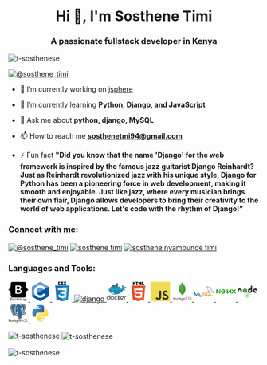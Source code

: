 <h1 align="center">Hi 👋, I'm Sosthene Timi</h1>
<h3 align="center">A passionate fullstack developer in Kenya</h3>

<p align="left"> <img src="https://komarev.com/ghpvc/?username=t-sosthenese&label=Profile%20views&color=0e75b6&style=flat" alt="t-sosthenese" /> </p>

<p align="left"> <a href="https://twitter.com/@sosthene_timi" target="blank"><img src="https://img.shields.io/twitter/follow/@sosthene_timi?logo=twitter&style=for-the-badge" alt="@sosthene_timi" /></a> </p>

- 🔭 I’m currently working on [jsphere](https://github.com/T-sosthenese/jsphere)

- 🌱 I’m currently learning **Python, Django, and JavaScript**

- 💬 Ask me about **python, django, MySQL**

- 📫 How to reach me **sosthenetmi94@gmail.com**

- ⚡ Fun fact **"Did you know that the name 'Django' for the web framework is inspired by the famous jazz guitarist Django Reinhardt? Just as Reinhardt revolutionized jazz with his unique style, Django for Python has been a pioneering force in web development, making it smooth and enjoyable. Just like jazz, where every musician brings their own flair, Django allows developers to bring their creativity to the world of web applications. Let's code with the rhythm of Django!"**

<h3 align="left">Connect with me:</h3>
<p align="left">
<a href="https://twitter.com/@sosthene_timi" target="blank"><img align="center" src="https://raw.githubusercontent.com/rahuldkjain/github-profile-readme-generator/master/src/images/icons/Social/twitter.svg" alt="@sosthene_timi" height="30" width="40" /></a>
<a href="https://linkedin.com/in/sosthene timi" target="blank"><img align="center" src="https://raw.githubusercontent.com/rahuldkjain/github-profile-readme-generator/master/src/images/icons/Social/linked-in-alt.svg" alt="sosthene timi" height="30" width="40" /></a>
<a href="https://fb.com/sosthene nyambunde timi" target="blank"><img align="center" src="https://raw.githubusercontent.com/rahuldkjain/github-profile-readme-generator/master/src/images/icons/Social/facebook.svg" alt="sosthene nyambunde timi" height="30" width="40" /></a>
</p>

<h3 align="left">Languages and Tools:</h3>
<p align="left"> <a href="https://getbootstrap.com" target="_blank" rel="noreferrer"> <img src="https://raw.githubusercontent.com/devicons/devicon/master/icons/bootstrap/bootstrap-plain-wordmark.svg" alt="bootstrap" width="40" height="40"/> </a> <a href="https://www.cprogramming.com/" target="_blank" rel="noreferrer"> <img src="https://raw.githubusercontent.com/devicons/devicon/master/icons/c/c-original.svg" alt="c" width="40" height="40"/> </a> <a href="https://www.w3schools.com/css/" target="_blank" rel="noreferrer"> <img src="https://raw.githubusercontent.com/devicons/devicon/master/icons/css3/css3-original-wordmark.svg" alt="css3" width="40" height="40"/> </a> <a href="https://www.djangoproject.com/" target="_blank" rel="noreferrer"> <img src="https://cdn.worldvectorlogo.com/logos/django.svg" alt="django" width="40" height="40"/> </a> <a href="https://www.docker.com/" target="_blank" rel="noreferrer"> <img src="https://raw.githubusercontent.com/devicons/devicon/master/icons/docker/docker-original-wordmark.svg" alt="docker" width="40" height="40"/> </a> <a href="https://www.w3.org/html/" target="_blank" rel="noreferrer"> <img src="https://raw.githubusercontent.com/devicons/devicon/master/icons/html5/html5-original-wordmark.svg" alt="html5" width="40" height="40"/> </a> <a href="https://developer.mozilla.org/en-US/docs/Web/JavaScript" target="_blank" rel="noreferrer"> <img src="https://raw.githubusercontent.com/devicons/devicon/master/icons/javascript/javascript-original.svg" alt="javascript" width="40" height="40"/> </a> <a href="https://www.mongodb.com/" target="_blank" rel="noreferrer"> <img src="https://raw.githubusercontent.com/devicons/devicon/master/icons/mongodb/mongodb-original-wordmark.svg" alt="mongodb" width="40" height="40"/> </a> <a href="https://www.mysql.com/" target="_blank" rel="noreferrer"> <img src="https://raw.githubusercontent.com/devicons/devicon/master/icons/mysql/mysql-original-wordmark.svg" alt="mysql" width="40" height="40"/> </a> <a href="https://www.nginx.com" target="_blank" rel="noreferrer"> <img src="https://raw.githubusercontent.com/devicons/devicon/master/icons/nginx/nginx-original.svg" alt="nginx" width="40" height="40"/> </a> <a href="https://nodejs.org" target="_blank" rel="noreferrer"> <img src="https://raw.githubusercontent.com/devicons/devicon/master/icons/nodejs/nodejs-original-wordmark.svg" alt="nodejs" width="40" height="40"/> </a> <a href="https://www.postgresql.org" target="_blank" rel="noreferrer"> <img src="https://raw.githubusercontent.com/devicons/devicon/master/icons/postgresql/postgresql-original-wordmark.svg" alt="postgresql" width="40" height="40"/> </a> <a href="https://www.python.org" target="_blank" rel="noreferrer"> <img src="https://raw.githubusercontent.com/devicons/devicon/master/icons/python/python-original.svg" alt="python" width="40" height="40"/> </a> </p>

<p><img align="left" src="https://github-readme-stats.vercel.app/api/top-langs?username=t-sosthenese&show_icons=true&locale=en&layout=compact" alt="t-sosthenese" /></p>

<p>&nbsp;<img align="center" src="https://github-readme-stats.vercel.app/api?username=t-sosthenese&show_icons=true&locale=en" alt="t-sosthenese" /></p>

<p><img align="center" src="https://github-readme-streak-stats.herokuapp.com/?user=t-sosthenese&" alt="t-sosthenese" /></p>
